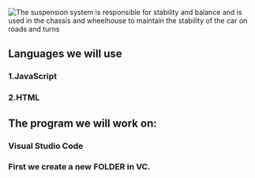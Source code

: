 ![The suspension system is responsible for stability and balance and is used in the chassis and wheelhouse to maintain the stability of the car on roads and turns](https://user-images.githubusercontent.com/101976302/183256536-3b81f897-7fd3-4ff6-8d95-3299cfd0028f.gif)
## Languages we will use
### 1.JavaScript
### 2.HTML
## The program we will work on:
### Visual Studio Code
### First we create a new FOLDER in VC.
